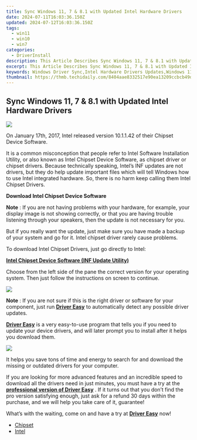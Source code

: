 ```yaml
---
title: Sync Windows 11, 7 & 8.1 with Updated Intel Hardware Drivers
date: 2024-07-11T16:03:36.150Z
updated: 2024-07-12T16:03:36.150Z
tags:
  - win11
  - win10
  - win7
categories:
  - DriverInstall
description: This Article Describes Sync Windows 11, 7 & 8.1 with Updated Intel Hardware Drivers
excerpt: This Article Describes Sync Windows 11, 7 & 8.1 with Updated Intel Hardware Drivers
keywords: Windows Driver Sync,Intel Hardware Drivers Updates,Windows 11 Driver Compatibility,Windows 7 Hardware Sync,Windows 8.1 Driver Update,Sync Intel Drivers Windows OS,Compatibility Sync Hardware Updates
thumbnail: https://thmb.techidaily.com/8404aae8332517e90ea13209ccbcb49d56b9cbe41228f9bbeee698b42d6caf34.jpg
---
```


## Sync Windows 11, 7 & 8.1 with Updated Intel Hardware Drivers

![](https://images.drivereasy.com/wp-content/uploads/2018/07/img_5b4db24096c45.jpg)

 On January 17th, 2017, Intel released version 10.1.1.42 of their Chipset Device Software.

 It is a common misconception that people refer to Intel Software Installation Utility, or also known as Intel Chipset Device Software, as chipset driver or chipset drivers. Because technically speaking, Intel’s INF updates are not drivers, but they do help update important files which will tell Windows how to use Intel integrated hardware. So, there is no harm keep calling them Intel Chipset Drivers.

**Download Intel Chipset Device Software**

**Note** : If you are not having problems with your hardware, for example, your display image is not showing correctly, or that you are having trouble listening through your speakers, then the update is not necessary for you.

 But if you really want the update, just make sure you have made a backup of your system and go for it. Intel chipset driver rarely cause problems.

To download Intel Chipset Drivers, just go directly to Intel:

[**Intel Chipset Device Software (INF Update Utility)**](https://downloadcenter.intel.com/product/1145/Intel-Chipset-Software-Installation-Utility)

 Choose from the left side of the pane the correct version for your operating system. Then just follow the instructions on screen to continue.

![](https://images.drivereasy.com/wp-content/uploads/2019/11/image-26.png)

**Note** : If you are not sure if this is the right driver or software for your component, just run [**Driver Easy**](https://tools.techidaily.com/drivereasy/download/) to automatically detect any possible driver updates.

[**Driver Easy**](https://tools.techidaily.com/drivereasy/download/) is a very easy-to-use program that tells you if you need to update your device drivers, and will later prompt you to install after it helps you download them.

![](https://images.drivereasy.com/wp-content/uploads/2017/04/img_58ee03ea3425c.jpg)

 It helps you save tons of time and energy to search for and download the missing or outdated drivers for your computer.

 If you are looking for more advanced features and an incredible speed to download all the drivers need in just minutes, you must have a try at the [**professional version of Driver Easy**](https://tools.techidaily.com/drivereasy/download/) . If it turns out that you don’t find the pro version satisfying enough, just ask for a refund 30 days within the purchase, and we will help you take care of it, guarantee!

 What’s with the waiting, come on and have a try at [**Driver Easy**](https://tools.techidaily.com/drivereasy/download/) now!

* [Chipset](https://store.drivereasy.com/order/cart.php?PRODS=4731822&QTY=1&AFFILIATE=108875)
* [Intel](https://tools.techidaily.com/drivereasy/download/)

<ins class="adsbygoogle"
     style="display:block"
     data-ad-format="autorelaxed"
     data-ad-client="ca-pub-7571918770474297"
     data-ad-slot="1223367746"></ins>



<ins class="adsbygoogle"
     style="display:block"
     data-ad-client="ca-pub-7571918770474297"
     data-ad-slot="8358498916"
     data-ad-format="auto"
     data-full-width-responsive="true"></ins>




